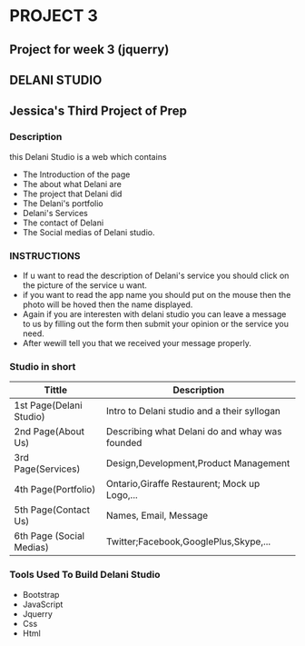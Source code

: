 # PROJECT 3
## Project for week 3 (jquerry)
## DELANI STUDIO
## Jessica's Third Project of Prep
### Description
this Delani Studio is a web which contains 
- The Introduction of the page
- The about what Delani are
- The project that Delani did
- The Delani's portfolio 
- Delani's Services
- The contact of Delani
- The Social medias of Delani studio.

### INSTRUCTIONS
- If u want to read the description of Delani's service you should click on the picture of the service u want.
- if you want to read the app name you should put on the mouse then the photo will be hoved then the name displayed.
- Again if you are interesten with delani studio you can leave a message to us by filling out the form then submit your opinion or the service you need.
- After wewill tell you that we received your message properly.

### Studio in short

|Tittle                                   |Description                                        |
|-----------------------------------------|---------------------------------------------------|
|1st Page(Delani Studio)                  |Intro to Delani studio and a their syllogan        |
|2nd Page(About Us)                       |Describing what Delani do and whay was founded     |
|3rd Page(Services)                       |Design,Development,Product Management              |
|4th Page(Portfolio)                      |Ontario,Giraffe Restaurent; Mock up Logo,...       |
|5th Page(Contact Us)                     |Names, Email, Message                              |
|6th Page (Social Medias)                 |Twitter;Facebook,GooglePlus,Skype,...              |

### Tools Used To Build Delani Studio

- Bootstrap
- JavaScript
- Jquerry
- Css
- Html
